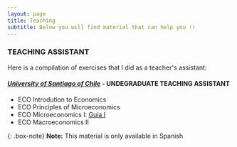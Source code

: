 ```yaml
---
layout: page
title: Teaching
subtitle: Below you will find material that can help you !!
---
```


### TEACHING ASSISTANT

Here is a compilation of exercises that I did as a teacher's assistant:

#### [_University of Santiago of Chile_](https://fae.usach.cl/) - UNDEGRADUATE TEACHING ASSISTANT
- ECO Introdution to Economics
- ECO Principles of Microeconomics 
- ECO Microeconomics I: [Guía I](../teaching/pdf/microeconomics/Guia-I-Solucion.pdf)
- ECO Macroeconomics II



{: .box-note}
**Note:** This material is only available in Spanish
